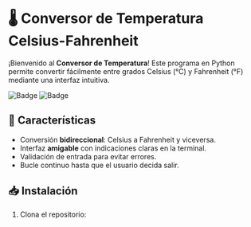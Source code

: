 # 🌡️ Conversor de Temperatura Celsius-Fahrenheit

¡Bienvenido al **Conversor de Temperatura**! Este programa en Python permite convertir fácilmente entre grados Celsius (°C) y Fahrenheit (°F) mediante una interfaz intuitiva.

![Badge](https://img.shields.io/badge/Python-3.8%2B-blue) ![Badge](https://img.shields.io/badge/Licencia-MIT-green)

## 🚀 Características
- Conversión **bidireccional**: Celsius a Fahrenheit y viceversa.
- Interfaz **amigable** con indicaciones claras en la terminal.
- Validación de entrada para evitar errores.
- Bucle continuo hasta que el usuario decida salir.

## 📥 Instalación
1. Clona el repositorio: